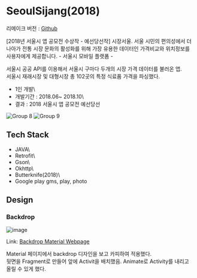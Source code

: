 

# SeoulSijang(2018)


리메이크 버전 : [Github][github]

[github]: https://github.com/meanu/SeoulSijang "go github page"


[2018년 서울시 앱 공모전 수상작 - 예선당선작] 시장서울. 서울 시민의 편의성에서 더 나아가 전통 시장 문화의 활성화를 위해 가장 유용한 데이터인 가격비교와 위치정보를 사용자에게 제공합니다.  - 서울시 모바일 플랫폼 -


서울시 공공 API를 이용해서 서울시 구마다 두개의 시장 가격 데이터를 불러온 앱.\
서울시 재래시장 및 대형시장 총 102곳의 특정 식료품 가격을 파싱했다.
 
- 1인 개발\
- 개발기간 : 2018.06~ 2018.10\
- 결과 : 2018 서울시 앱 공모전 예선당선


![Group 8](https://user-images.githubusercontent.com/42805797/109381678-1c428280-791f-11eb-8efb-19af9536a319.png)
![Group 9](https://user-images.githubusercontent.com/42805797/109381672-164ca180-791f-11eb-881d-2818f0be352d.png)

## Tech Stack

- JAVA\
- Retrofit\
- Gson\
- Okhttp\
- Butterknife(2018)\
- Google play gms, play, photo

## Design

### Backdrop

![image](https://user-images.githubusercontent.com/42805797/109432795-4778bf00-7a50-11eb-80b3-6f8bd50bb342.png)

Link: [Backdrop Material Webpage][googlelink]

[googlelink]: https://material.io/components/backdrop#anatomy "go backdrop page"

Material 페이지에서 backdrop 디자인을 보고 카피하여 적용했다.\
뒷면을 Fragment로 만들어 앞에 Activit을 배치했음. Animate로 Activity를 내리고 올릴 수 있게 했다.
